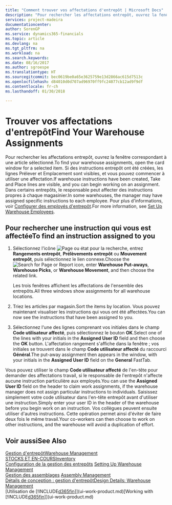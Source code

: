 ```yaml
---
title: "Comment trouver vos affectations d'entrepôt | Microsoft Docs"
description: "Pour rechercher les affectations entrepôt, ouvrez la fenêtre correspondant à une article sélectionné. Si des instructions entrepôt ont été créées, les lignes Prélever et Emplacement sont visibles, et vous pouvez commencer à utiliser une affectation. Dans certains entrepôts, le responsable peut affecter des instructions propres à chaque magasinier."
services: project-madeira
documentationcenter: 
author: SorenGP
ms.service: dynamics365-financials
ms.topic: article
ms.devlang: na
ms.tgt_pltfrm: na
ms.workload: na
ms.search.keywords: 
ms.date: 08/16/2017
ms.author: sgroespe
ms.translationtype: HT
ms.sourcegitcommit: bec0619be0a65e3625759e13d2866ac615d7513c
ms.openlocfilehash: d84010d0d707ad96970ff9fc24077cb12ad9f9df
ms.contentlocale: fr-ch
ms.lasthandoff: 01/30/2018

---
```

# <a name="find-your-warehouse-assignments"></a><span data-ttu-id="b98b5-105">Trouver vos affectations d'entrepôt</span><span class="sxs-lookup"><span data-stu-id="b98b5-105">Find Your Warehouse Assignments</span></span>
<span data-ttu-id="b98b5-106">Pour rechercher les affectations entrepôt, ouvrez la fenêtre correspondant à une article sélectionné.</span><span class="sxs-lookup"><span data-stu-id="b98b5-106">To find your warehouse assignments, open the card window for a selected item.</span></span> <span data-ttu-id="b98b5-107">Si des instructions entrepôt ont été créées, les lignes Prélever et Emplacement sont visibles, et vous pouvez commencer à utiliser une affectation.</span><span class="sxs-lookup"><span data-stu-id="b98b5-107">If warehouse instructions have been created, Take and Place lines are visible, and you can begin working on an assignment.</span></span> <span data-ttu-id="b98b5-108">Dans certains entrepôts, le responsable peut affecter des instructions propres à chaque magasinier.</span><span class="sxs-lookup"><span data-stu-id="b98b5-108">In some warehouses, the manager may have assigned specific instructions to each employee.</span></span> <span data-ttu-id="b98b5-109">Pour plus d'informations, voir [Configurer des employés d'entrepôt](warehouse-how-to-set-up-warehouse-employees.md).</span><span class="sxs-lookup"><span data-stu-id="b98b5-109">For more information, see [Set Up Warehouse Employees](warehouse-how-to-set-up-warehouse-employees.md).</span></span>

## <a name="to-find-an-instruction-assigned-to-you"></a><span data-ttu-id="b98b5-110">Pour rechercher une instruction qui vous est affectée</span><span class="sxs-lookup"><span data-stu-id="b98b5-110">To find an instruction assigned to you</span></span>  
1.  <span data-ttu-id="b98b5-111">Sélectionnez l'icône ![Page ou état pour la recherche](media/ui-search/search_small.png "Page ou état pour la recherche"), entrez **Rangements entrepôt**, **Prélèvements entrepôt** ou **Mouvement entrepôt**, puis sélectionnez le lien connexe.</span><span class="sxs-lookup"><span data-stu-id="b98b5-111">Choose the ![Search for Page or Report](media/ui-search/search_small.png "Search for Page or Report icon") icon, enter **Warehouse Put-aways**, **Warehouse Picks**, or **Warehouse Movement**, and then choose the related link.</span></span>

    <span data-ttu-id="b98b5-112">Les trois fenêtres affichent les affectations de l'ensemble des entrepôts.</span><span class="sxs-lookup"><span data-stu-id="b98b5-112">All three windows show assignments for all warehouse locations.</span></span>  

2. <span data-ttu-id="b98b5-113">Triez les articles par magasin.</span><span class="sxs-lookup"><span data-stu-id="b98b5-113">Sort the items by location.</span></span> <span data-ttu-id="b98b5-114">Vous pouvez maintenant visualiser les instructions qui vous ont été affectées.</span><span class="sxs-lookup"><span data-stu-id="b98b5-114">You can now see the instructions that have been assigned to you.</span></span>  
3. <span data-ttu-id="b98b5-115">Sélectionnez l'une des lignes comprenant vos initiales dans le champ **Code utilisateur affecté**, puis sélectionnez le bouton **OK**.</span><span class="sxs-lookup"><span data-stu-id="b98b5-115">Select one of the lines with your initials in the **Assigned User ID** field and then choose the **OK** button.</span></span> <span data-ttu-id="b98b5-116">L'affectation rangement s'affiche dans la fenêtre ; vos initiales se trouvent dans le champ **Code utilisateur affecté** du raccourci **Général**.</span><span class="sxs-lookup"><span data-stu-id="b98b5-116">The put-away assignment then appears in the window, with your initials in the **Assigned User ID** field on the **General** FastTab.</span></span>  

<span data-ttu-id="b98b5-117">Vous pouvez utiliser le champ **Code utilisateur affecté** de l'en-tête pour demander des affectations travail, si le responsable de l'entrepôt n'affecte aucune instruction particulière aux employés.</span><span class="sxs-lookup"><span data-stu-id="b98b5-117">You can use the **Assigned User ID** field on the header to claim work assignments, if the warehouse manager does not assign particular instructions to individuals.</span></span> <span data-ttu-id="b98b5-118">Saisissez simplement votre code utilisateur dans l'en-tête entrepôt avant d'utiliser une instruction.</span><span class="sxs-lookup"><span data-stu-id="b98b5-118">Simply enter your user ID in the header of the warehouse before you begin work on an instruction.</span></span> <span data-ttu-id="b98b5-119">Vos collègues peuvent ensuite utiliser d'autres instructions. Cette opération permet ainsi d'éviter de faire deux fois le même travail.</span><span class="sxs-lookup"><span data-stu-id="b98b5-119">Your co-workers can then choose to work on other instructions, and the warehouse will avoid a duplication of effort.</span></span>  

## <a name="see-also"></a><span data-ttu-id="b98b5-120">Voir aussi</span><span class="sxs-lookup"><span data-stu-id="b98b5-120">See Also</span></span>  
[<span data-ttu-id="b98b5-121">Gestion d'entrepôt</span><span class="sxs-lookup"><span data-stu-id="b98b5-121">Warehouse Management</span></span>](warehouse-manage-warehouse.md)  
[<span data-ttu-id="b98b5-122">STOCKS ET EN-COURS</span><span class="sxs-lookup"><span data-stu-id="b98b5-122">Inventory</span></span>](inventory-manage-inventory.md)  
<span data-ttu-id="b98b5-123">[Configuration de la gestion des entrepôts](warehouse-setup-warehouse.md)   </span><span class="sxs-lookup"><span data-stu-id="b98b5-123">[Setting Up Warehouse Management](warehouse-setup-warehouse.md)   </span></span>  
<span data-ttu-id="b98b5-124">[Gestion des assemblages](assembly-assemble-items.md)  </span><span class="sxs-lookup"><span data-stu-id="b98b5-124">[Assembly Management](assembly-assemble-items.md)  </span></span>  
[<span data-ttu-id="b98b5-125">Détails de conception : gestion d'entrepôt</span><span class="sxs-lookup"><span data-stu-id="b98b5-125">Design Details: Warehouse Management</span></span>](design-details-warehouse-management.md)  
<span data-ttu-id="b98b5-126">[Utilisation de [!INCLUDE[d365fin](includes/d365fin_md.md)]](ui-work-product.md)</span><span class="sxs-lookup"><span data-stu-id="b98b5-126">[Working with [!INCLUDE[d365fin](includes/d365fin_md.md)]](ui-work-product.md)</span></span> 

